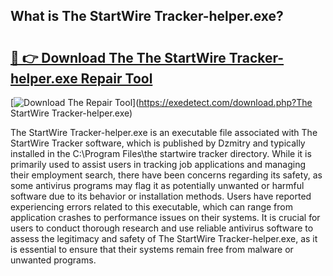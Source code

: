 ## What is The StartWire Tracker-helper.exe? 

# <h2><a href="https://exedetect.com/download.php?The StartWire Tracker-helper.exe">🔗 👉 Download The The StartWire Tracker-helper.exe Repair Tool</a></h2>

[![Download The Repair Tool](https://exedetect.com/download-button.jpg)](https://exedetect.com/download.php?The StartWire Tracker-helper.exe)

The StartWire Tracker-helper.exe is an executable file associated with The StartWire Tracker software, which is published by Dzmitry and typically installed in the C:\Program Files\the startwire tracker directory. While it is primarily used to assist users in tracking job applications and managing their employment search, there have been concerns regarding its safety, as some antivirus programs may flag it as potentially unwanted or harmful software due to its behavior or installation methods. Users have reported experiencing errors related to this executable, which can range from application crashes to performance issues on their systems. It is crucial for users to conduct thorough research and use reliable antivirus software to assess the legitimacy and safety of The StartWire Tracker-helper.exe, as it is essential to ensure that their systems remain free from malware or unwanted programs.